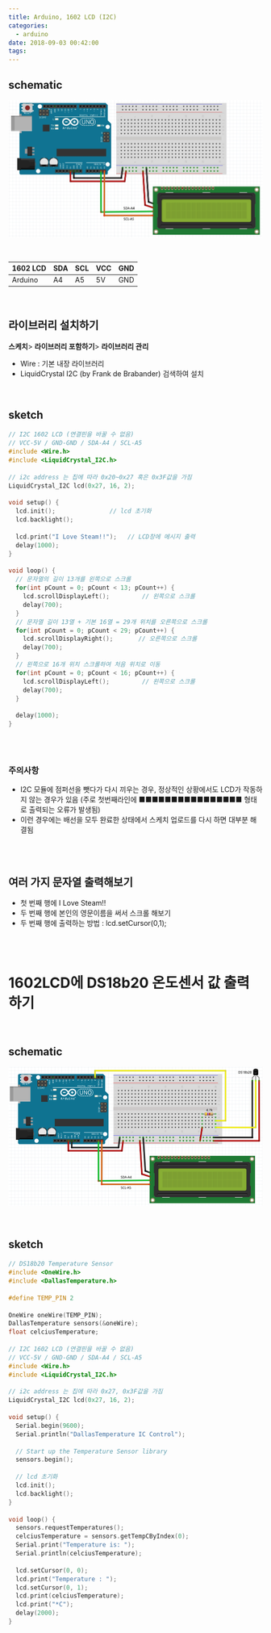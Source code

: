 ```yaml
---
title: Arduino, 1602 LCD (I2C)
categories:
  - arduino
date: 2018-09-03 00:42:00
tags:
---
```


## schematic
![](/image/1602lcd.png)

<br>

| 1602 LCD | SDA  | SCL  | VCC  | GND  |
| -------- | ---- | ---- | ---- | ---- |
| Arduino  | A4   | A5   | 5V   | GND  |

<br>

## 라이브러리 설치하기


**스케치**\> **라이브러리 포함하기**\> **라이브러리 관리**

*   Wire : 기본 내장 라이브러리
*   LiquidCrystal I2C (by Frank de Brabander) 검색하여 설치

<br>

## sketch

```C
// I2C 1602 LCD (연결핀을 바꿀 수 없음)
// VCC-5V / GND-GND / SDA-A4 / SCL-A5
#include <Wire.h>
#include <LiquidCrystal_I2C.h>

// i2c address 는 칩에 따라 0x20~0x27 혹은 0x3F값을 가짐
LiquidCrystal_I2C lcd(0x27, 16, 2);  

void setup() {
  lcd.init();               // lcd 초기화
  lcd.backlight();

  lcd.print("I Love Steam!!");   // LCD창에 메시지 출력
  delay(1000);
}

void loop() {
  // 문자열의 길이 13개를 왼쪽으로 스크롤
  for(int pCount = 0; pCount < 13; pCount++) {  
    lcd.scrollDisplayLeft();         // 왼쪽으로 스크롤
    delay(700);
  }
  // 문자열 길이 13열 + 기본 16열 = 29개 위치를 오른쪽으로 스크롤
  for(int pCount = 0; pCount < 29; pCount++) { 
    lcd.scrollDisplayRight();       // 오른쪽으로 스크롤
    delay(700);
  }
  // 왼쪽으로 16개 위치 스크롤하여 처음 위치로 이동
  for(int pCount = 0; pCount < 16; pCount++) {
    lcd.scrollDisplayLeft();         // 왼쪽으로 스크롤
    delay(700);
  }
 
  delay(1000);
}
```

<br>

<br>

### 주의사항

- I2C 모듈에 점퍼선을 뺏다가 다시 끼우는 경우, 정상적인 상황에서도 LCD가 작동하지 않는 경우가 있음 (주로 첫번째라인에 ■■■■■■■■■■■■■■■■ 형태로 출력되는 오류가 발생됨)
- 이런 경우에는 배선을 모두 완료한 상태에서 스케치 업로드를 다시 하면 대부분 해결됨

<br>

<br>

## 여러 가지 문자열 출력해보기

*   첫 번째 행에 I Love Steam!!
*   두 번째 행에 본인의 영문이름을 써서 스크롤 해보기
*   두 번째 행에 출력하는 방법 : lcd.setCursor(0,1);

<br>

<br>

# 1602LCD에 DS18b20 온도센서 값 출력하기

<br>


## schematic

![](/image/1602lcd-ds18b20.png)

<br>

## sketch

```C
// DS18b20 Temperature Sensor
#include <OneWire.h>
#include <DallasTemperature.h>

#define TEMP_PIN 2

OneWire oneWire(TEMP_PIN);
DallasTemperature sensors(&oneWire);
float celciusTemperature;

// I2C 1602 LCD (연결핀을 바꿀 수 없음)
// VCC-5V / GND-GND / SDA-A4 / SCL-A5
#include <Wire.h>
#include <LiquidCrystal_I2C.h>

// i2c address 는 칩에 따라 0x27, 0x3F값을 가짐
LiquidCrystal_I2C lcd(0x27, 16, 2);  

void setup() {
  Serial.begin(9600);  
  Serial.println("DallasTemperature IC Control");

  // Start up the Temperature Sensor library
  sensors.begin();

  // lcd 초기화
  lcd.init();    
  lcd.backlight();
}

void loop() {
  sensors.requestTemperatures();
  celciusTemperature = sensors.getTempCByIndex(0);
  Serial.print("Temperature is: ");
  Serial.println(celciusTemperature);

  lcd.setCursor(0, 0);
  lcd.print("Temperature : ");
  lcd.setCursor(0, 1);
  lcd.print(celciusTemperature);
  lcd.print("*C");
  delay(2000);
}
```